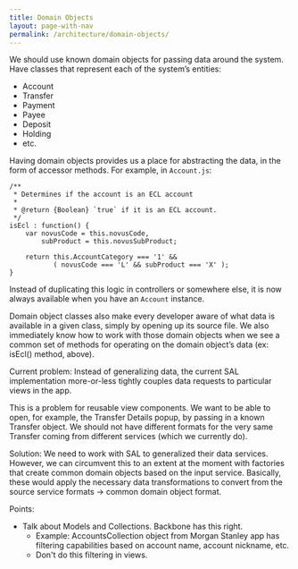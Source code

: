 ```yaml
---
title: Domain Objects
layout: page-with-nav
permalink: /architecture/domain-objects/
---
```


We should use known domain objects for passing data around the system. Have
classes that represent each of the system’s entities:

- Account
- Transfer
- Payment
- Payee
- Deposit
- Holding
- etc.


Having domain objects provides us a place for abstracting the data, in the form
of accessor methods. For example, in `Account.js`:

    /**
     * Determines if the account is an ECL account
     *
     * @return {Boolean} `true` if it is an ECL account.
     */
    isEcl : function() {
        var novusCode = this.novusCode,
            subProduct = this.novusSubProduct;

        return this.AccountCategory === '1' &&
               ( novusCode === 'L' && subProduct === 'X' );
    }


Instead of duplicating this logic in controllers or somewhere else, it is now
always available when you have an `Account` instance.

Domain object classes also make every developer aware of what data is available
in a given class, simply by opening up its source file. We also immediately know
how to work with those domain objects when we see a common set of methods for
operating on the domain object’s data (ex: isEcl() method, above).


Current problem: Instead of generalizing data, the current SAL implementation
more-or-less tightly couples data requests to particular views in the app.

This is a problem for reusable view components. We want to be able to open, for
example, the Transfer Details popup, by passing in a known Transfer object. We
should not have different formats for the very same Transfer coming from
different services (which we currently do).

Solution: We need to work with SAL to generalized their data services. However,
we can circumvent this to an extent at the moment with factories that create
common domain objects based on the input service. Basically, these would apply
the necessary data transformations to convert from the source service formats →
common domain object format.



Points:

- Talk about Models and Collections. Backbone has this right.
  - Example: AccountsCollection object from Morgan Stanley app has filtering
    capabilities based on account name, account nickname, etc.
  - Don't do this filtering in views.